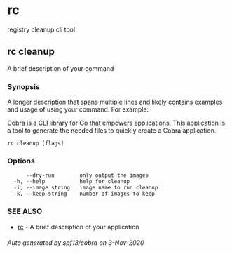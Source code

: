 # rc
registry cleanup cli tool
## rc cleanup

A brief description of your command

### Synopsis

A longer description that spans multiple lines and likely contains examples
and usage of using your command. For example:

Cobra is a CLI library for Go that empowers applications.
This application is a tool to generate the needed files
to quickly create a Cobra application.

```
rc cleanup [flags]
```

### Options

```
      --dry-run        only output the images
  -h, --help           help for cleanup
  -i, --image string   image name to run cleanup
  -k, --keep string    number of images to keep
```

### SEE ALSO

* [rc](rc.md)    - A brief description of your application

###### Auto generated by spf13/cobra on 3-Nov-2020